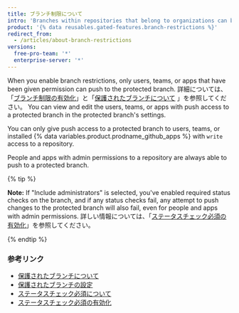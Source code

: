 ```yaml
---
title: ブランチ制限について
intro: 'Branches within repositories that belong to organizations can be configured so that only certain users{% if currentVersion == "free-pro-team@latest" or currentVersion ver_gt "enterprise-server@2.18" %},{% else %} or{% endif %} teams{% if currentVersion == "free-pro-team@latest" or currentVersion ver_gt "enterprise-server@2.18" %}, or apps{% endif %} can push to the branch.'
product: '{% data reusables.gated-features.branch-restrictions %}'
redirect_from:
  - /articles/about-branch-restrictions
versions:
  free-pro-team: '*'
  enterprise-server: '*'
---
```


When you enable branch restrictions, only users, teams, or apps that have been given permission can push to the protected branch. 詳細については、「[ブランチ制限の有効化](/articles/enabling-branch-restrictions)」と「[保護されたブランチについて](/articles/about-protected-branches) 」を参照してください。 You can view and edit the users, teams, or apps with push access to a protected branch in the protected branch's settings.

You can only give push access to a protected branch to users, teams, or installed {% data variables.product.prodname_github_apps %} with `write` access to a repository.

People and apps with admin permissions to a repository are always able to push to a protected branch.

{% tip %}

**Note:** If "Include administrators" is selected, you've enabled required status checks on the branch, and if any status checks fail, any attempt to push changes to the protected branch will also fail, even for people and apps with admin permissions. 詳しい情報については、「[ステータスチェック必須の有効化](/articles/enabling-required-status-checks)」を参照してください。

{% endtip %}

### 参考リンク

- [保護されたブランチについて](/articles/about-protected-branches)
- [保護されたブランチの設定](/articles/configuring-protected-branches)
- [ステータスチェック必須について](/articles/about-required-status-checks)
- [ステータスチェック必須の有効化](/articles/enabling-required-status-checks)
